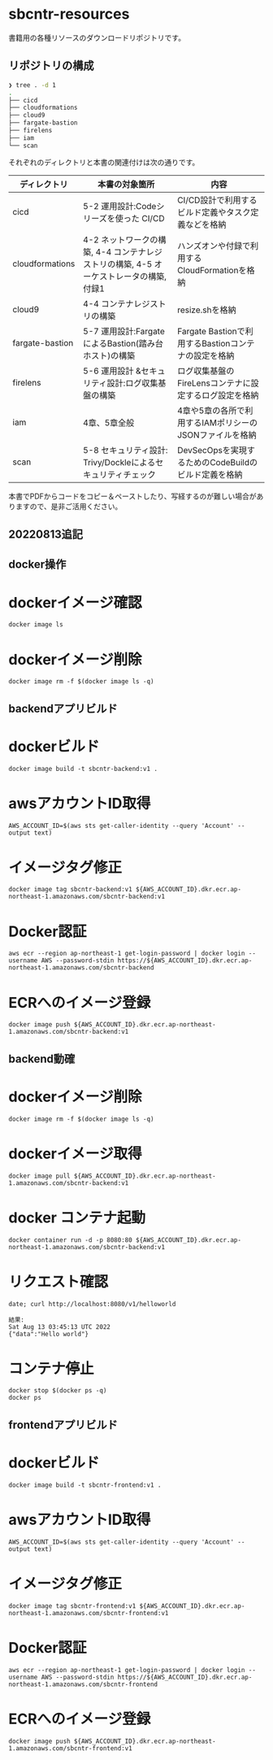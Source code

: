 # sbcntr-resources

書籍用の各種リソースのダウンロードリポジトリです。

## リポジトリの構成

```bash
❯ tree . -d 1
.
├── cicd
├── cloudformations
├── cloud9
├── fargate-bastion
├── firelens
├── iam
└── scan
```

それぞれのディレクトリと本書の関連付けは次の通りです。

| ディレクトリ          | 本書の対象箇所                                                    | 内容                                               |
|-----------------|------------------------------------------------------------|--------------------------------------------------|
| cicd            | 5-2 運用設計:Codeシリーズを使った CI/CD                                | CI/CD設計で利用するビルド定義やタスク定義などを格納                     |
| cloudformations | 4-2 ネットワークの構築, 4-4 コンテナレジストリの構築, 4-5 オーケストレータの構築, 付録1 | ハンズオンや付録で利用するCloudFormationを格納                      |
| cloud9          | 4-4 コンテナレジストリの構築   | resize.shを格納 |
| fargate-bastion | 5-7 運用設計:FargateによるBastion(踏み台ホスト)の構築                      | Fargate Bastionで利用するBastionコンテナの設定を格納            |
| firelens        | 5-6 運用設計 &セキュリティ設計:ログ収集基盤の構築                               | ログ収集基盤のFireLensコンテナに設定するログ設定を格納                  |
| iam             | 4章、5章全般                                                    | 4章や5章の各所で利用するIAMポリシーのJSONファイルを格納                 |
| scan            | 5-8 セキュリティ設計:  Trivy/Dockleによるセキュリティチェック                   | DevSecOpsを実現するためのCodeBuildのビルド定義を格納              |

本書でPDFからコードをコピー＆ペーストしたり、写経するのが難しい場合がありますので、是非ご活用ください。

## 20220813追記

## docker操作

# dockerイメージ確認
```
docker image ls
```

# dockerイメージ削除
```
docker image rm -f $(docker image ls -q)
```

## backendアプリビルド

# dockerビルド
```
docker image build -t sbcntr-backend:v1 .
```

# awsアカウントID取得
```
AWS_ACCOUNT_ID=$(aws sts get-caller-identity --query 'Account' --output text)
```

# イメージタグ修正
```
docker image tag sbcntr-backend:v1 ${AWS_ACCOUNT_ID}.dkr.ecr.ap-northeast-1.amazonaws.com/sbcntr-backend:v1
```

# Docker認証
```
aws ecr --region ap-northeast-1 get-login-password | docker login --username AWS --password-stdin https://${AWS_ACCOUNT_ID}.dkr.ecr.ap-northeast-1.amazonaws.com/sbcntr-backend
```

# ECRへのイメージ登録
```
docker image push ${AWS_ACCOUNT_ID}.dkr.ecr.ap-northeast-1.amazonaws.com/sbcntr-backend:v1
```

## backend動確

# dockerイメージ削除
```
docker image rm -f $(docker image ls -q)
```

# dockerイメージ取得
```
docker image pull ${AWS_ACCOUNT_ID}.dkr.ecr.ap-northeast-1.amazonaws.com/sbcntr-backend:v1
```

# docker コンテナ起動
```
docker container run -d -p 8080:80 ${AWS_ACCOUNT_ID}.dkr.ecr.ap-northeast-1.amazonaws.com/sbcntr-backend:v1
```

# リクエスト確認
```
date; curl http://localhost:8080/v1/helloworld

結果:
Sat Aug 13 03:45:13 UTC 2022
{"data":"Hello world"}
```

# コンテナ停止
```
docker stop $(docker ps -q)
docker ps
```

## frontendアプリビルド

# dockerビルド
```
docker image build -t sbcntr-frontend:v1 .
```

# awsアカウントID取得
```
AWS_ACCOUNT_ID=$(aws sts get-caller-identity --query 'Account' --output text)
```

# イメージタグ修正
```
docker image tag sbcntr-frontend:v1 ${AWS_ACCOUNT_ID}.dkr.ecr.ap-northeast-1.amazonaws.com/sbcntr-frontend:v1
```

# Docker認証
```
aws ecr --region ap-northeast-1 get-login-password | docker login --username AWS --password-stdin https://${AWS_ACCOUNT_ID}.dkr.ecr.ap-northeast-1.amazonaws.com/sbcntr-frontend
```

# ECRへのイメージ登録
```
docker image push ${AWS_ACCOUNT_ID}.dkr.ecr.ap-northeast-1.amazonaws.com/sbcntr-frontend:v1
```
